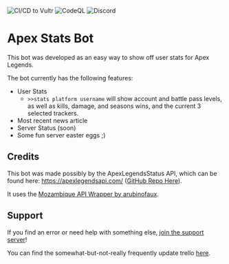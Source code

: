 ![CI/CD to Vultr](https://github.com/SDCore/ApexStats/workflows/CI/CD%20to%20Vultr/badge.svg) ![CodeQL](https://github.com/SDCore/ApexStats/workflows/CodeQL/badge.svg) ![Discord](https://img.shields.io/discord/664717517666910220?label=Support%20Server)

# Apex Stats Bot

This bot was developed as an easy way to show off user stats for Apex Legends.

The bot currently has the following features:

- User Stats
  - `>>stats platform username` will show account and battle pass levels, as well as kills, damage, and seasons wins, and the current 3 selected trackers.
- Most recent news article
- Server Status (soon)
- Some fun server easter eggs ;)

## Credits

This bot was made possibly by the ApexLegendsStatus API, which can be found here: https://apexlegendsapi.com/ ([GitHub Repo Here](https://github.com/HugoDerave/ApexLegendsAPI)).

It uses the [Mozambique API Wrapper by arubinofaux](https://github.com/arubinofaux/mozambique-api-wrapper).

## Support

If you find an error or need help with something else, [join the support server](https://discord.gg/eH8VxssFW6)!

You can find the somewhat-but-not-really frequently update trello [here](https://trello.com/b/PGSmA4op/apex-legends-discord-stats-bot).
